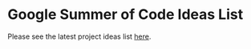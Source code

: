 # Google Summer of Code Ideas List

Please see the latest project ideas list [here](https://storage.googleapis.com/wvtemp/shaka/Shaka%20Player%20GSoC%20Projects%20List.pdf).
